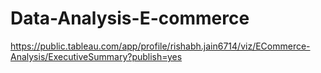 # Data-Analysis-E-commerce

https://public.tableau.com/app/profile/rishabh.jain6714/viz/ECommerce-Analysis/ExecutiveSummary?publish=yes
